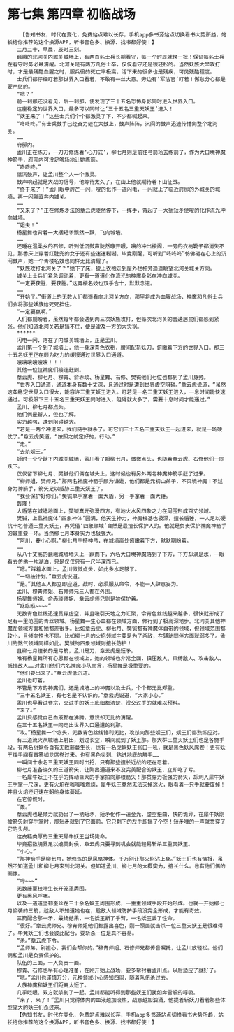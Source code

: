 # 第七集 第四章 初临战场
        【告知书友，时代在变化，免费站点难以长存，手机app多书源站点切换看书大势所趋，站长给你推荐的这个换源APP，听书音色多、换源、找书都好使！】
       二月二十，早晨，辰时三刻。
       巍峨的北河关内城关城墙上，有两百名士兵长期看守，每一个时辰就换一批！保证每名士兵在看守时务必最清醒。北河关是有两万凡俗士卒，仅仅看守还是很轻松的。当然妖族大举攻打时，才是最残酷血腥之时，服兵役的死亡率极高，活下来的很多也是残疾，可见残酷程度。
       士兵们都仔细盯着那世界入口看着，不敢有一丝大意。旁边有‘军法官’盯着！懈怠分心都是要严惩的。
       “嗯？”
       前一刹那还没看见，后一刹那，便发现了三十五名恐怖身影同时进入世界入口。
       这座稳定的世界入口，最多可以同时让‘三十五名三重天妖王’进入！
       “妖王来了！”这些士兵们个个都激灵了下，不少都喊起来。
       “咚咚咚。”有士兵鼓手已经奋力砸在大鼓上，鼓声阵阵，沉闷的鼓声迅速传播向整个北河关。
       ……
       府邸内。
       孟川正在练刀，一刀刀修炼着‘心刀式’，柳七月则是前往弓箭场去练箭了，作为大日境神魔神箭手，府邸内可没足够场地让她练箭。
       “咚咚咚。”
       低沉鼓声，让孟川整个人一个激灵。
       鼓声响起就是大战的信号，他等待太久了，在山上他就期待着下山征战。
       “终于来了！”孟川眼中厉芒一闪，嗖的化作一道闪电，一闪就上了临近府邸的外城关的城墙，再一闪就直奔内城关。
       ……
       “又来了？”正在修炼矛法的章云虎陡然停下，一挥手，背起了一大捆短矛便嗖的化作流光冲向城墙。
       “姐夫！”
       杨星舞也背着一大捆短矛飘然一跃，飞向城墙。
       ……
       还睡在温柔乡的石修，听到低沉鼓声陡然睁开眼，嗖的冲出楼阁，一旁的衣袍靴子都消失不见，那香床上穿着红肚兜的女子还有些迷迷糊糊，毕竟刚醒，可听到“咚咚咚”仿佛砸在心上的沉闷鼓声，她一个青楼名妓也同样无比清醒了。
       “妖族攻打北河关了？”她下了床，披上衣袍走到屋外栏杆旁遥遥眺望北河关城关方向。
       城关上士兵们紧急调动着，更有一道道化作流光的神魔身影在冲向城关。
       “一定要获胜，要获胜。”这青楼名妓也双手合十，默默念道。
       ……
       “开始了。”街道上的无数人们都遥看向北河关方向，那里将成为血腥战场，神魔和凡俗士兵们会将那些妖族给死死挡住。
       “一定要赢啊。”
       人们都期盼着，虽然每年都会遇到两三次妖族攻打，但每次北河关的普通居民们都感到紧张。他们知道北河关若是挡不住，便是波及一方的大灾祸。
       ******
       闪电一闪，落在了内城关城墙上，正是孟川。
       孟川第一个到了城墙上，他一身深青色衣袍，腰间配斩妖刀，俯瞰着下方的世界入口。那三十五名妖王正在颇为吃力的缓慢通过世界入口通道。
       嗖嗖嗖嗖嗖嗖！！！
       其他一位位神魔们接连赶到。
       章云虎、柳七月、穆青、俞赤琰、杨星舞、石修、樊铖他们七位也都到了孟川身旁。
       “世界入口通道，通道本身有数十丈深，且通过时是遭到世界虚空阻碍。”章云虎说道，“虽然这条稳定世界入口很大，能容许三重天妖王进入。可若是一名三重天妖王进入，一息时间能快速通过。可极限下三十五名三重天妖王同时进入，阻碍就大多了，需要十息时间才能通过。”
       孟川、柳七月都点头。
       他们俩是新人，但也了解。
       实力越强，遭到阻碍越大。
       “若是一两个冲进来，我们随手就杀了。可它们三十五名三重天妖王一起进来，就是一场硬仗了。”章云虎笑道，“按照之前定好的，行动。”
       “走。”
       “去杀妖王。”
       顿时一个个跃下内城关城墙，孟川看了眼柳七月，微微点头，也随着章云虎、石修他们一同跃下。
       仅仅留下柳七月、樊铖他们俩在城头上，这时候也有另外两名神魔神箭手赶了过来。
       “柳师姐，樊师兄。”那两名神魔神箭手颇为谦逊，他们都是元初山弟子，不灭境神魔！不过身为神箭手，箭矢足以威胁三重天妖王了。
       “我会保护好你们。”樊铖单手拿着一面大盾，另一手拿着一面大锤。
       轰隆！
       大盾落在城墙地面上，樊铖真元弥漫四方，有地火水风四象之力在周围形成百丈领域。
       樊铖，上品神魔体‘四象神体’圆满，他天生神力，神魔根基也极深，擅长盾锤，一人足以硬抗十名普通三重天妖王，再凭借‘四象领域’自然是最擅长保护人的。他就是负责保护神魔神箭手的最重要一环。当然柳七月本身实力也极强大。
       “阿川，要小心啊。”柳七月手持神弓，在城墙高处俯瞰着下方，默默期盼着。
       ……
       从八十丈高的巍峨城墙墙头上一跃而下，六名大日境神魔落到了下方，下方却满是水，一眼看去仿佛一片湖泊，只是仅仅只有一尺半深而已。
       “嗯。”踩着水面上，孟川微微点头，如此多水足够了。
       “一切按计划。”章云虎说道。
       “是。”其他五人都立即应道，战时，必须服从命令，不能一人肆意妄为。
       孟川、穆青师姐、石修师兄三人都在外围。
       杨星舞师姐、俞赤琰师姐、章云虎师兄则是被保护着。
       “咻咻咻~~~~”
       无数青色丝线迅速贯穿虚空，并且吸引天地之力汇聚，令青色丝线越来越多，很快就形成了足有一里范围的青丝领域。杨星舞一生心血都在领域方面，修行到了极高深地步。北河关其他神魔在领域方面和她都差很多。比如章云虎、柳七月、樊铖都有神魔体自带的领域，但领域范围都较小，且倾向性也不同。比如柳七月的火焰领域主要是为了杀敌，在辅助同伴方面就弱多了。孟川的煞气领域同样如此。樊铖的四象领域则擅长防护！
       且柳七月擅长的是弓箭，孟川是刀，章云虎是短矛。
       唯有杨星舞所有心思都在领域上，她的领域也非常全面，镇压敌人、束缚敌人、攻击敌人、抵挡敌人……对孟川他们六名神魔小队而言，杨星舞是极重要的。
       “他们要出来了。”章云虎低沉道。
       孟川也盯着。
       不管是下方的神魔们，还是城墙上的神魔以及士兵，个个都无比郑重。
       “三十五名妖王，有七名是不认识的。”章云虎说道，“大家小心。”
       孟川也早看过卷宗，交过手的妖王底细都清楚，没交过手的就难以预料。
       “来了。”
       孟川只感觉自己血液都在沸腾，意识却无比的清醒。
       在三十五名妖王一同走出世界入口通道的刹那。
       “攻。”杨星舞一个念头，无数青色丝线锋利无比，攻杀向那些妖王们，妖王们都熟练应对。
       有三道流火从城墙上射出，划过长空，瞬间就到了妖王那。那大群三重天妖王们也是各施手段，有两名树妖各自有无数藤蔓生长，也有一名虎妖妖王张口一吼，就是黑色妖风席卷！更有妖王挥手间有毒雾如龙席卷过来。也有黑色尖刺、钻进地底的触手……
       一瞬间十余名三重天妖王同时出招，只有那些擅长近战的还在忍着。
       柳七月准备许久的三道箭矢，让刚出通道来不及完美配合的妖王，立即吃了亏。
       一名犀牛妖王不在乎的挥动巨大的手掌拍向那根箭矢！那贯穿力极强的箭矢，却刺入犀牛妖王手掌一尺深，更有火焰在嗤嗤嗤燃烧，犀牛妖王竟然无法灭掉这火，眼看着一只手就要废掉！并且火焰还迅速在朝他身体蔓延。
       在它惊慌时。
       “轰。”
       章云虎也是倾力就扔出了一柄短矛，短矛化作一道金光，虚空扭曲，快的诡异，在犀牛妖刚被箭矢射穿手掌时，那短矛就到了它面前。它只剩下的左手却挡了个空！短矛噗的一声就贯穿了它的头颅。
       这皮糙肉厚的三重天犀牛妖王当场毙命。
       毕竟招数境界足以媲美封侯，章云虎只要寻到机会就能轻易斩杀三重天妖王。
       “小心。”
       “那神箭手是柳七月，她修炼的是凤凰神体。千万别让那火焰沾上身。”妖王们也有情报，虽然不知道孟川和柳七月来到北河关。但知道孟川、柳七月的大概实力，擅长什么。也有他们俩的画像。
       “哗~~~”
       无数藤蔓枝叶生长开笼罩周围。
       更有黑风呼啸。
       以及一道道坚韧蚕丝在三十余名妖王周围形成，一重重领域手段开始形成。也就一开始柳七月偷袭的三箭，趁敌人不知道她也在，趁敌人领域防护手段没完全形成，才能有奇效。
       三箭配合那一矛，最终结果，一名妖王断了手臂，一名妖王丢了性命。
       “很好。”章云虎师兄、穆青师姐他们都露出喜色，刚一照面就击杀一位三重天妖王是很难得了。毕竟妖王们也会彼此配合，要斩杀一位是真不容易。
       “杀。”章云虎下令。
       “孟师弟，别担心，我们会帮你的。”穆青师姐、石修师兄都传音嘱托，让孟川放轻松。他们俩和孟川是负责保护的。
       队伍的三面，一人负责一面。
       穆青、石修也早有心理准备，在刚开始上战场，要多帮衬着孟川点。以后适应了就好了。
       “嗯。”孟川也谨慎万分，元神领域小心感知四周，随着队伍杀过去。
       人族神魔和妖王们距离太短了。
       几乎眨眼，双方就杀到了一起，孟川都能听得到那些妖王们犹如奔雷般的呼吸。
       “来了，来了！”孟川只觉得体内的血液越加滚热，战意越加汹涌，他提着斩妖刀看着那些体型庞大的妖王们杀过来。
       【告知书友，时代在变化，免费站点难以长存，手机app多书源站点切换看书大势所趋，站长给你推荐的这个换源APP，听书音色多、换源、找书都好使！】